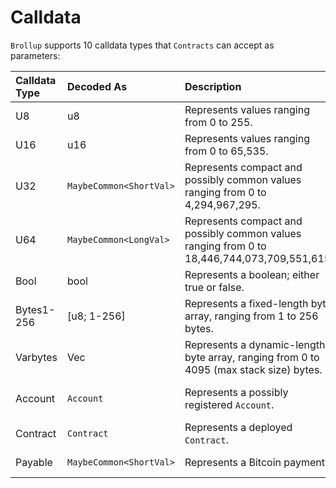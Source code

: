 # Calldata
`Brollup` supports 10 calldata types that `Contracts` can accept as parameters:

| Calldata Type    | Decoded As              | Description                                                                                 | CPE Bitsize   | Stack Bytesize |
|:-----------------|:------------------------|:--------------------------------------------------------------------------------------------|:--------------|:---------------|
| U8               | u8                      | Represents values ranging from 0 to 255.                                                    | 8 bits        | 1 byte         |
| U16              | u16                     | Represents values ranging from 0 to 65,535.                                                 | 16 bits       | 2 bytes        |
| U32              | `MaybeCommon<ShortVal>` | Represents compact and possibly common values ranging from 0 to 4,294,967,295.              | 7-35 bits     | 4 bytes        |
| U64              | `MaybeCommon<LongVal>`  | Represents compact and possibly common values ranging from 0 to 18,446,744,073,709,551,615. | 7-68 bits     | 8 bytes        |
| Bool             | bool                    | Represents a boolean; either true or false.                                                 | 1 bit         | 0 or 1 byte    |
| Bytes1-256       | [u8; 1-256]             | Represents a fixed-length byte array, ranging from 1 to 256 bytes.                          | 8-2048 bits   | 1-256 bytes    |
| Varbytes         | Vec<u8>                 | Represents a dynamic-length byte array, ranging from 0 to 4095 (max stack size) bytes.      | 12-32772 bits | 0-4095 bytes   |
| Account          | `Account`               | Represents a possibly registered `Account`.                                                 | 11-257 bits   | 32 bytes       |
| Contract         | `Contract`              | Represents a deployed `Contract`.                                                           | 10-34 bits    | 32 bytes       |
| Payable          | `MaybeCommon<ShortVal>` | Represents a Bitcoin payment.                                                               | 7-35 bits     | 4 bytes        |